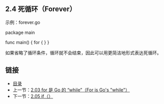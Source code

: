 ## 2.4 死循环（Forever）

示例：forever.go

  package main

  func main() {
  	for {
  	}
  }

如果省略了循环条件，循环就不会结束，因此可以用更简洁地形式表达死循环。

## 链接
* [目录](https://github.com/gnefiy/go-tour-zh/blob/master/README.md)
* 上一节：[2.03 for 是 Go 的 “while”（For is Go's "while"）](https://github.com/gnefiy/go-tour-zh/blob/master/tour/flowcontrol/02.03.md)
* 下一节：[2.05 if（）](https://github.com/gnefiy/go-tour-zh/blob/master/tour/flowcontrol/02.05.md)
